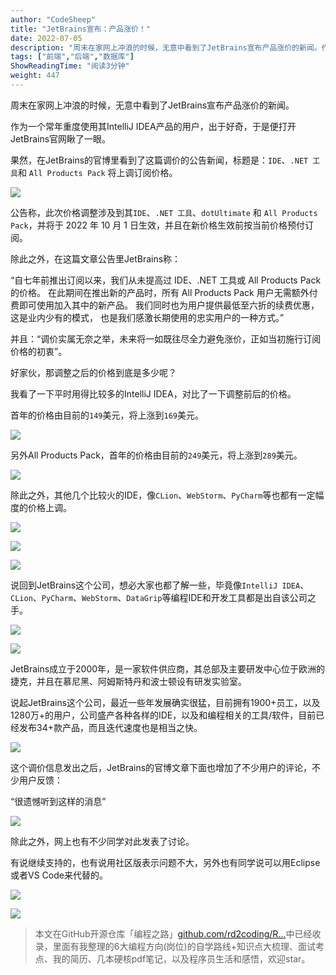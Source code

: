 ```yaml
---
author: "CodeSheep"
title: "JetBrains宣布：产品涨价！"
date: 2022-07-05
description: "周末在家网上冲浪的时候，无意中看到了JetBrains宣布产品涨价的新闻。作为一个常年重度使用其IntelliJIDEA产品的用户，出于好奇，于是便打开JetBrains官网瞅了一眼。果然，在J"
tags: ["前端","后端","数据库"]
ShowReadingTime: "阅读3分钟"
weight: 447
---
```

周末在家网上冲浪的时候，无意中看到了JetBrains宣布产品涨价的新闻。

作为一个常年重度使用其IntelliJ IDEA产品的用户，出于好奇，于是便打开JetBrains官网瞅了一眼。

果然，在JetBrains的官博里看到了这篇调价的公告新闻，标题是：`IDE`、`.NET 工具`和 `All Products Pack` 将上调订阅价格。

![](https://p3-juejin.byteimg.com/tos-cn-i-k3u1fbpfcp/4d9ed5963a9a42d89b542dc968ba7d84~tplv-k3u1fbpfcp-zoom-in-crop-mark:1512:0:0:0.awebp)

公告称，此次价格调整涉及到其`IDE`、`.NET 工具`、`dotUltimate` 和 `All Products Pack`，并将于 2022 年 10 月 1 日生效，并且在新价格生效前按当前价格预付订阅。

除此之外，在这篇文章公告里JetBrains称：

“自七年前推出订阅以来，我们从未提高过 IDE、.NET 工具或 All Products Pack 的价格。 在此期间在推出新的产品时，所有 All Products Pack 用户无需额外付费即可使用加入其中的新产品。 我们同时也为用户提供最低至六折的续费优惠，这是业内少有的模式， 也是我们感激长期使用的忠实用户的一种方式。”

并且：“调价实属无奈之举，未来将一如既往尽全力避免涨价，正如当初施行订阅价格的初衷”。

好家伙，那调整之后的价格到底是多少呢？

我看了一下平时用得比较多的IntelliJ IDEA，对比了一下调整前后的价格。

首年的价格由目前的`149`美元，将上涨到`169`美元。

![](https://p3-juejin.byteimg.com/tos-cn-i-k3u1fbpfcp/625fb015fd844e3a8688792fab83ed0c~tplv-k3u1fbpfcp-zoom-in-crop-mark:1512:0:0:0.awebp)

另外All Products Pack，首年的价格由目前的`249`美元，将上涨到`289`美元。

![](https://p3-juejin.byteimg.com/tos-cn-i-k3u1fbpfcp/14eff5f305e2496d9068bdd890e8af72~tplv-k3u1fbpfcp-zoom-in-crop-mark:1512:0:0:0.awebp)

除此之外，其他几个比较火的IDE，像`CLion`、`WebStorm`、`PyCharm`等也都有一定幅度的价格上调。

![](https://p3-juejin.byteimg.com/tos-cn-i-k3u1fbpfcp/7cb3c5b4b3e04bcb91f6b9b088e5db19~tplv-k3u1fbpfcp-zoom-in-crop-mark:1512:0:0:0.awebp)

![](https://p3-juejin.byteimg.com/tos-cn-i-k3u1fbpfcp/24e6aa36a5414b85915157cd287c1d70~tplv-k3u1fbpfcp-zoom-in-crop-mark:1512:0:0:0.awebp)

![](https://p3-juejin.byteimg.com/tos-cn-i-k3u1fbpfcp/1ebca3b235864d9c9ef42ec78afb981a~tplv-k3u1fbpfcp-zoom-in-crop-mark:1512:0:0:0.awebp)

说回到JetBrains这个公司，想必大家也都了解一些，毕竟像`IntelliJ IDEA`、`CLion`、`PyCharm`、`WebStorm`、`DataGrip`等编程IDE和开发工具都是出自该公司之手。

![](https://p3-juejin.byteimg.com/tos-cn-i-k3u1fbpfcp/212f411e1d9140529e908bdfd7ca2e4c~tplv-k3u1fbpfcp-zoom-in-crop-mark:1512:0:0:0.awebp)

![](https://p3-juejin.byteimg.com/tos-cn-i-k3u1fbpfcp/78c9a596e422421cbb6a0330d2c22850~tplv-k3u1fbpfcp-zoom-in-crop-mark:1512:0:0:0.awebp)

JetBrains成立于2000年，是一家软件供应商，其总部及主要研发中心位于欧洲的捷克，并且在慕尼黑、阿姆斯特丹和波士顿设有研发实验室。

说起JetBrains这个公司，最近一些年发展确实很猛，目前拥有1900+员工，以及1280万+的用户，公司盛产各种各样的IDE，以及和编程相关的工具/软件，目前已经发布34+款产品，而且迭代速度也是相当之快。

![](https://p3-juejin.byteimg.com/tos-cn-i-k3u1fbpfcp/636de15c06384c6b851b98877928db78~tplv-k3u1fbpfcp-zoom-in-crop-mark:1512:0:0:0.awebp)

这个调价信息发出之后，JetBrains的官博文章下面也增加了不少用户的评论，不少用户反馈：

“很遗憾听到这样的消息”

![](https://p3-juejin.byteimg.com/tos-cn-i-k3u1fbpfcp/f749f83bd4c24c74a328c54d7f730c0e~tplv-k3u1fbpfcp-zoom-in-crop-mark:1512:0:0:0.awebp)

除此之外，网上也有不少同学对此发表了讨论。

有说继续支持的，也有说用社区版表示问题不大，另外也有同学说可以用Eclipse或者VS Code来代替的。

![](https://p3-juejin.byteimg.com/tos-cn-i-k3u1fbpfcp/bb264352ea614e66a8d5d70e11f33d3c~tplv-k3u1fbpfcp-zoom-in-crop-mark:1512:0:0:0.awebp)

![](https://p3-juejin.byteimg.com/tos-cn-i-k3u1fbpfcp/8ba4b0e72a864248a80265396eb2b830~tplv-k3u1fbpfcp-zoom-in-crop-mark:1512:0:0:0.awebp)

> 本文在GitHub开源仓库「编程之路」[github.com/rd2coding/R…](https://link.juejin.cn?target=https%3A%2F%2Fgithub.com%2Frd2coding%2FRoad2Coding "https://github.com/rd2coding/Road2Coding")中已经收录，里面有我整理的6大编程方向(岗位)的自学路线+知识点大梳理、面试考点、我的简历、几本硬核pdf笔记，以及程序员生活和感悟，欢迎star。